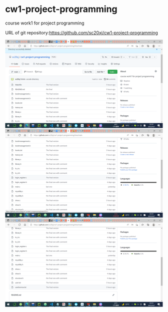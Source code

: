 # cw1-project-programming
course work1 for project programming

URL of git repository:https://github.com/sc20xj/cw1-project-programming

![image](first.png)
![image](second.png)
![image](third.png)



